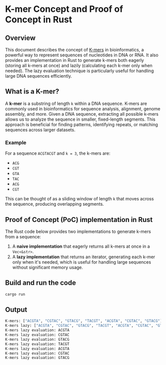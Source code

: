 # K-mer Concept and Proof of Concept in Rust

## Overview
This document describes the concept of [K-mers](https://en.wikipedia.org/wiki/K-mer) in bioinformatics, a powerful way to represent sequences of nucleotides in DNA or RNA. It also provides an implementation in Rust to generate k-mers both eagerly (storing all k-mers at once) and lazily (calculating each k-mer only when needed). The lazy evaluation technique is particularly useful for handling large DNA sequences efficiently.

## What is a K-mer?
A **k-mer** is a substring of length `k` within a DNA sequence. K-mers are commonly used in bioinformatics for sequence analysis, alignment, genome assembly, and more. Given a DNA sequence, extracting all possible k-mers allows us to analyze the sequence in smaller, fixed-length segments. This approach is beneficial for finding patterns, identifying repeats, or matching sequences across larger datasets.

### Example
For a sequence `ACGTACGT` and `k = 3`, the k-mers are:
* `ACG`
* `CGT`
* `GTA`
* `TAC`
* `ACG`
* `CGT`

This can be thought of as a sliding window of length `k` that moves across the sequence, producing overlapping segments.

## Proof of Concept (PoC) implementation in Rust
The Rust code below provides two implementations to generate k-mers from a sequence:
1. A **naive implementation** that eagerly returns all k-mers at once in a `Vec<&str>`.
2. A **lazy implementation** that returns an iterator, generating each k-mer only when it's needed, which is useful for handling large sequences without significant memory usage.

## Build and run the code

```bash
cargo run
```

## Output

```bash
K-mers: ["ACGTA", "CGTAC", "GTACG", "TACGT", "ACGTA", "CGTAC", "GTACG"]
K-mers lazy: ["ACGTA", "CGTAC", "GTACG", "TACGT", "ACGTA", "CGTAC", "GTACG"]
K-mers lazy evaluation: ACGTA
K-mers lazy evaluation: CGTAC
K-mers lazy evaluation: GTACG
K-mers lazy evaluation: TACGT
K-mers lazy evaluation: ACGTA
K-mers lazy evaluation: CGTAC
K-mers lazy evaluation: GTACG
```